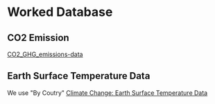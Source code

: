# Worked Database 

## CO2 Emission
[CO2_GHG_emissions-data](https://www.kaggle.com/yoannboyere/co2-ghg-emissionsdata?select=co2_emission.csv)

## Earth Surface Temperature Data
We use "By Coutry" 
[Climate Change: Earth Surface Temperature Data](https://www.kaggle.com/berkeleyearth/climate-change-earth-surface-temperature-data)
